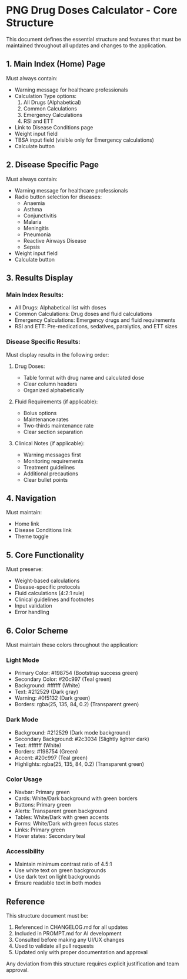# PNG Drug Doses Calculator - Core Structure

This document defines the essential structure and features that must be maintained throughout all updates and changes to the application.

## 1. Main Index (Home) Page
Must always contain:
- Warning message for healthcare professionals
- Calculation Type options:
  1. All Drugs (Alphabetical)
  2. Common Calculations
  3. Emergency Calculations
  4. RSI and ETT
- Link to Disease Conditions page
- Weight input field
- TBSA input field (visible only for Emergency calculations)
- Calculate button

## 2. Disease Specific Page
Must always contain:
- Warning message for healthcare professionals
- Radio button selection for diseases:
  - Anaemia
  - Asthma
  - Conjunctivitis
  - Malaria
  - Meningitis
  - Pneumonia
  - Reactive Airways Disease
  - Sepsis
- Weight input field
- Calculate button

## 3. Results Display
### Main Index Results:
- All Drugs: Alphabetical list with doses
- Common Calculations: Drug doses and fluid calculations
- Emergency Calculations: Emergency drugs and fluid requirements
- RSI and ETT: Pre-medications, sedatives, paralytics, and ETT sizes

### Disease Specific Results:
Must display results in the following order:
1. Drug Doses:
   - Table format with drug name and calculated dose
   - Clear column headers
   - Organized alphabetically

2. Fluid Requirements (if applicable):
   - Bolus options
   - Maintenance rates
   - Two-thirds maintenance rate
   - Clear section separation

3. Clinical Notes (if applicable):
   - Warning messages first
   - Monitoring requirements
   - Treatment guidelines
   - Additional precautions
   - Clear bullet points

## 4. Navigation
Must maintain:
- Home link
- Disease Conditions link
- Theme toggle

## 5. Core Functionality
Must preserve:
- Weight-based calculations
- Disease-specific protocols
- Fluid calculations (4:2:1 rule)
- Clinical guidelines and footnotes
- Input validation
- Error handling

## 6. Color Scheme
Must maintain these colors throughout the application:

### Light Mode
- Primary Color: #198754 (Bootstrap success green)
- Secondary Color: #20c997 (Teal green)
- Background: #ffffff (White)
- Text: #212529 (Dark gray)
- Warning: #0f5132 (Dark green)
- Borders: rgba(25, 135, 84, 0.2) (Transparent green)

### Dark Mode
- Background: #212529 (Dark mode background)
- Secondary Background: #2c3034 (Slightly lighter dark)
- Text: #ffffff (White)
- Borders: #198754 (Green)
- Accent: #20c997 (Teal green)
- Highlights: rgba(25, 135, 84, 0.2) (Transparent green)

### Color Usage
- Navbar: Primary green
- Cards: White/Dark background with green borders
- Buttons: Primary green
- Alerts: Transparent green background
- Tables: White/Dark with green accents
- Forms: White/Dark with green focus states
- Links: Primary green
- Hover states: Secondary teal

### Accessibility
- Maintain minimum contrast ratio of 4.5:1
- Use white text on green backgrounds
- Use dark text on light backgrounds
- Ensure readable text in both modes

## Reference
This structure document must be:
1. Referenced in CHANGELOG.md for all updates
2. Included in PROMPT.md for AI development
3. Consulted before making any UI/UX changes
4. Used to validate all pull requests
5. Updated only with proper documentation and approval

Any deviation from this structure requires explicit justification and team approval.
